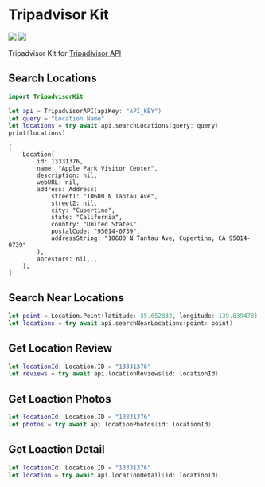 # Tripadvisor Kit

[![](https://img.shields.io/endpoint?url=https%3A%2F%2Fswiftpackageindex.com%2Fapi%2Fpackages%2Fzunda-pixel%2Ftripadvisor-swift%2Fbadge%3Ftype%3Dswift-versions)](https://swiftpackageindex.com/zunda-pixel/tripadvisor-swift)
[![](https://img.shields.io/endpoint?url=https%3A%2F%2Fswiftpackageindex.com%2Fapi%2Fpackages%2Fzunda-pixel%2Ftripadvisor-swift%2Fbadge%3Ftype%3Dplatforms)](https://swiftpackageindex.com/zunda-pixel/tripadvisor-swift)

Tripadvisor Kit for [Tripadivisor API](https://tripadvisor-content-api.readme.io)

## Search Locations

```swift
import TripadvisorKit

let api = TripadvisorAPI(apiKey: "API_KEY")
let query = "Location Name"
let locations = try await api.searchLocations(query: query)
print(locations)
```

```shell
[
    Location(
        id: 13331376, 
        name: "Apple Park Visitor Center", 
        description: nil, 
        webURL: nil, 
        address: Address(
            street1: "10600 N Tantau Ave",
            street2: nil,
            city: "Cupertino",
            state: "California",
            country: "United States",
            postalCode: "95014-0739",
            addressString: "10600 N Tantau Ave, Cupertino, CA 95014-0739"
        ),
        ancestors: nil,,,
    ),
]
```

## Search Near Locations

```swift
let point = Location.Point(latitude: 35.652832, longitude: 139.839478)
let locations = try await api.searchNearLocations(point: point)
```

## Get Location Review

```swift
let locationId: Location.ID = "13331376"
let reviews = try await api.locationReviews(id: locationId)
```

## Get Loaction Photos

```swift
let locationId: Location.ID = "13331376"
let photos = try await api.locationPhotos(id: locationId)
```

## Get Loaction Detail

```swift
let locationId: Location.ID = "13331376"
let location = try await api.locationDetail(id: locationId)
```
